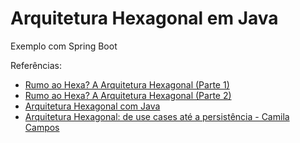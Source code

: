 # Arquitetura Hexagonal em Java
Exemplo com Spring Boot

Referências:

- [Rumo ao Hexa? A Arquitetura Hexagonal (Parte 1)](https://medium.com/@demisgomes/rumo-ao-hexa-a-arquitetura-hexagonal-parte-1-161a000c0a0)
- [Rumo ao Hexa? A Arquitetura Hexagonal (Parte 2)](https://medium.com/@demisgomes/rumo-ao-hexa-a-arquitetura-hexagonal-parte-2-1298b6a5e3a5)
- [Arquitetura Hexagonal com Java](http://rdrblog.com.br/arquitetura-de-software/arquitetura-hexagonal-com-java/)
- [Arquitetura Hexagonal: de use cases até a persistência - Camila Campos](https://www.youtube.com/watch?v=jEhL0B70xME)